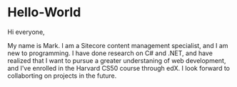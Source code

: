 # Hello-World

Hi everyone,

My name is Mark. I am a Sitecore content management specialist, and I am new to programming. I have done research on C# and .NET, and have realized that I want to pursue a greater understaning of web development, and I've enrolled in the Harvard CS50 course through edX. I look forward to collaborting on projects in the future.  
